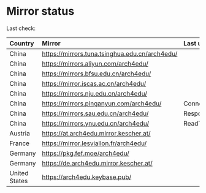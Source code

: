 <script src="./time.js"></script>
# Mirror status
Last check: <script type="text/javascript">localize(1670023196.466182);</script>

|Country|Mirror|Last update|
|:------|:-----|:----------|
|China|https://mirrors.tuna.tsinghua.edu.cn/arch4edu/|<script type="text/javascript">localize(1670006168);</script>|
|China|https://mirrors.aliyun.com/arch4edu/|<script type="text/javascript">localize(1669962901);</script>|
|China|https://mirrors.bfsu.edu.cn/arch4edu/|<script type="text/javascript">localize(1670006168);</script>|
|China|https://mirror.iscas.ac.cn/arch4edu/|<script type="text/javascript">localize(1670006168);</script>|
|China|https://mirrors.nju.edu.cn/arch4edu/|<script type="text/javascript">localize(1669962901);</script>|
|China|https://mirrors.pinganyun.com/arch4edu/|ConnectTimeout|
|China|https://mirrors.sau.edu.cn/arch4edu/|Response 500|
|China|https://mirrors.ynu.edu.cn/arch4edu/|ReadTimeout|
|Austria|https://at.arch4edu.mirror.kescher.at/|<script type="text/javascript">localize(1670006168);</script>|
|France|https://mirror.lesviallon.fr/arch4edu/|<script type="text/javascript">localize(1670006168);</script>|
|Germany|https://pkg.fef.moe/arch4edu/|<script type="text/javascript">localize(1670006168);</script>|
|Germany|https://de.arch4edu.mirror.kescher.at/|<script type="text/javascript">localize(1670006168);</script>|
|United States|https://arch4edu.keybase.pub/|<script type="text/javascript">localize(1669962901);</script>|

<script src="./tablefilter/tablefilter.js"></script>
<script src="./table.js"></script>